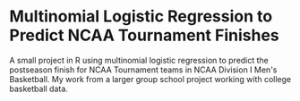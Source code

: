 # Multinomial Logistic Regression to Predict NCAA Tournament Finishes

A small project in R using multinomial logistic regression to predict the postseason finish for NCAA Tournament teams in NCAA Division I Men's Basketball. My work from a larger group school project working with college basketball data.
